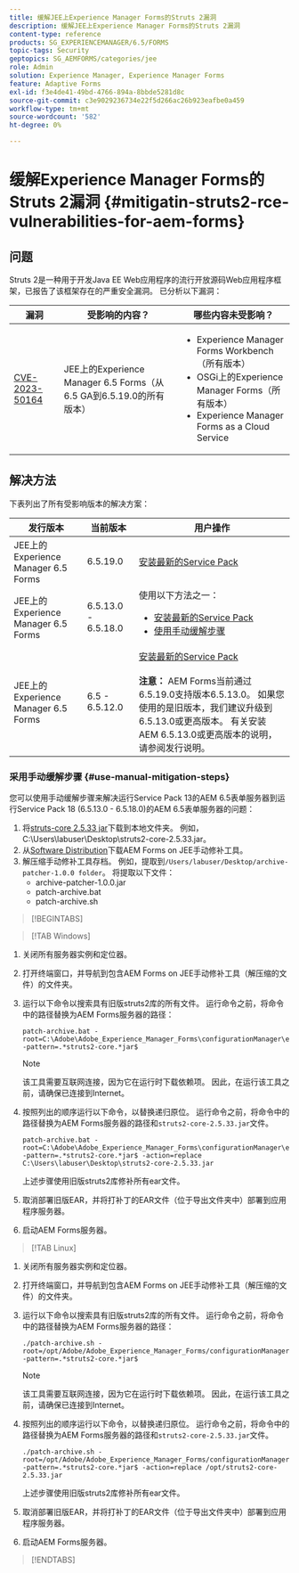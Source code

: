 ```yaml
---
title: 缓解JEE上Experience Manager Forms的Struts 2漏洞
description: 缓解JEE上Experience Manager Forms的Struts 2漏洞
content-type: reference
products: SG_EXPERIENCEMANAGER/6.5/FORMS
topic-tags: Security
geptopics: SG_AEMFORMS/categories/jee
role: Admin
solution: Experience Manager, Experience Manager Forms
feature: Adaptive Forms
exl-id: f3e4de41-49bd-4766-894a-8bbde5281d8c
source-git-commit: c3e9029236734e22f5d266ac26b923eafbe0a459
workflow-type: tm+mt
source-wordcount: '582'
ht-degree: 0%

---
```


# 缓解Experience Manager Forms的Struts 2漏洞 {#mitigatin-struts2-rce-vulnerabilities-for-aem-forms}

## 问题

Struts 2是一种用于开发Java EE Web应用程序的流行开放源码Web应用程序框架，已报告了该框架存在的严重安全漏洞。 已分析以下漏洞：

| 漏洞 | 受影响的内容？ | 哪些内容未受影响？ |
|---|---|---|
| [CVE-2023-50164](https://cve.mitre.org/cgi-bin/cvename.cgi?name=2023-50164) | JEE上的Experience Manager 6.5 Forms（从6.5 GA到6.5.19.0的所有版本） | <ul><li> Experience Manager Forms Workbench（所有版本）</li> <li> OSGi上的Experience Manager Forms（所有版本） </li> <li> Experience Manager Forms as a Cloud Service </li> <ul> |

## 解决方法

下表列出了所有受影响版本的解决方案：

| 发行版本 | 当前版本 | 用户操作 |
|---|---|---|
| JEE上的Experience Manager 6.5 Forms | 6.5.19.0 | [安装最新的Service Pack](https://experienceleague.adobe.com/docs/experience-manager-65-lts/release-notes/aem-forms-current-service-pack-installation-instructions.html?lang=en) |
| JEE上的Experience Manager 6.5 Forms | 6.5.13.0 - 6.5.18.0 | 使用以下方法之一： <ul><li>  <a href="https://experienceleague.adobe.com/docs/experience-manager-65-lts/release-notes/aem-forms-current-service-pack-installation-instructions.html?lang=en">安装最新的Service Pack </a> </li> <li> <a href ="#use-manual-mitigation-steps">使用手动缓解步骤</a> |
| JEE上的Experience Manager 6.5 Forms | 6.5 - 6.5.12.0 | [安装最新的Service Pack](https://experienceleague.adobe.com/docs/experience-manager-65-lts/release-notes/aem-forms-current-service-pack-installation-instructions.html?lang=en) </br> </br> **注意：** AEM Forms当前通过6.5.19.0支持版本6.5.13.0。 如果您使用的是旧版本，我们建议升级到6.5.13.0或更高版本。 有关安装AEM 6.5.13.0或更高版本的说明，请参阅发行说明。 |

### 采用手动缓解步骤 {#use-manual-mitigation-steps}

您可以使用手动缓解步骤来解决运行Service Pack 13的AEM 6.5表单服务器到运行Service Pack 18 (6.5.13.0 - 6.5.18.0)的AEM 6.5表单服务器的问题：

1. 将[struts-core 2.5.33 jar](https://repo1.maven.org/maven2/org/apache/struts/struts2-core/2.5.33/struts2-core-2.5.33.jar)下载到本地文件夹。 例如，C:\Users\labuser\Desktop\struts2-core-2.5.33.jar。
1. 从[Software Distribution](https://experience.adobe.com/#/downloads/content/software-distribution/en/aem.html?package=/content/software-distribution/en/details.html/content/dam/aem/public/adobe/packages/cq650/servicepack/fd/patch_utility/archive-patcher-1.0.0.zip)下载AEM Forms on JEE手动修补工具。
1. 解压缩手动修补工具存档。 例如，提取到`/Users/labuser/Desktop/archive-patcher-1.0.0 folder`。 将提取以下文件：
   * archive-patcher-1.0.0.jar
   * patch-archive.bat
   * patch-archive.sh

>[!BEGINTABS]

>[!TAB Windows]

1. 关闭所有服务器实例和定位器。

1. 打开终端窗口，并导航到包含AEM Forms on JEE手动修补工具（解压缩的文件）的文件夹。

1. 运行以下命令以搜索具有旧版struts2库的所有文件。 运行命令之前，将命令中的路径替换为AEM Forms服务器的路径：


   ```
   patch-archive.bat -root=C:\Adobe\Adobe_Experience_Manager_Forms\configurationManager\export -pattern=.*struts2-core.*jar$
   ```

   >[!NOTE]
   >
   >
   >该工具需要互联网连接，因为它在运行时下载依赖项。 因此，在运行该工具之前，请确保已连接到Internet。

1. 按照列出的顺序运行以下命令，以替换递归原位。 运行命令之前，将命令中的路径替换为AEM Forms服务器的路径和`struts2-core-2.5.33.jar`文件。



   ```
   patch-archive.bat -root=C:\Adobe\Adobe_Experience_Manager_Forms\configurationManager\export -pattern=.*struts2-core.*jar$ -action=replace C:\Users\labuser\Desktop\struts2-core-2.5.33.jar
   ```

   上述步骤使用旧版struts2库修补所有ear文件。

1. 取消部署旧版EAR，并将打补丁的EAR文件（位于导出文件夹中）部署到应用程序服务器。

1. 启动AEM Forms服务器。

>[!TAB Linux]

1. 关闭所有服务器实例和定位器。

1. 打开终端窗口，并导航到包含AEM Forms on JEE手动修补工具（解压缩的文件）的文件夹。

1. 运行以下命令以搜索具有旧版struts2库的所有文件。 运行命令之前，将命令中的路径替换为AEM Forms服务器的路径：


   ```
   ./patch-archive.sh -root=/opt/Adobe/Adobe_Experience_Manager_Forms/configurationManager/export/ -pattern=.*struts2-core.*jar$
   ```

   >[!NOTE]
   >
   >
   >该工具需要互联网连接，因为它在运行时下载依赖项。 因此，在运行该工具之前，请确保已连接到Internet。

1. 按照列出的顺序运行以下命令，以替换递归原位。 运行命令之前，将命令中的路径替换为AEM Forms服务器的路径和`struts2-core-2.5.33.jar`文件。



   ```
   ./patch-archive.sh -root=/opt/Adobe/Adobe_Experience_Manager_Forms/configurationManager/export/ -pattern=.*struts2-core.*jar$ -action=replace /opt/struts2-core-2.5.33.jar
   ```

   上述步骤使用旧版struts2库修补所有ear文件。

1. 取消部署旧版EAR，并将打补丁的EAR文件（位于导出文件夹中）部署到应用程序服务器。

1. 启动AEM Forms服务器。

>[!ENDTABS]




<!-- 
### Manual patching tool 


>[!BEGINTABS]

>[!TAB Windows]

    ```
    
    patch-archive.bat [-root=dir-or-file] [-pattern=regex] [-action=list(default)|delete|replace <replacement-file>]

    ```

* **dir-or-file**: Specifies path of directory containing multiple archives to patch. The default path for AEM Forms on JEE is <>. 
* **regex**: Specifies regular expression identifying a file or an archive entry to patch. It is tested against each file's or archive entry's absolute path. For example, the pattern `.*struts2-core-2.5.30.jar$` search for all the lines that end with the exact string `struts2-core-2.5.30.jar`.
* **list**: Lists the matched files or archive entries. It recursively searches for and reports all instances of the supplied pattern matched in any entry present in any archive file (zip/jar/war/ear) inside the supplied root directory. No changes are made to any file. It is the default action of the tool, when no action is specified.
* **delete**: Deletes the matched files or archive entries. If the matched entity is an archive, deletion happens before traversing it. This prevents any potentially matching entries inside it from being reported.  
* **replace**: Substitutes the matched files or archive entries with the supplied replacement. If the matched entity is an archive, replacement happens before traversing it. This prevents any potentially matching entries inside it from being reported.

>[!TAB macOS]

    ```
    
    patch-archive.sh [-root=dir-or-file] [-pattern=regex] [-action=list(default)|delete|replace <replacement-file>]

    ```

* **dir-or-file**: Specifies path of directory containing multiple archives to patch. The default path for AEM Forms on JEE is <>. 
* **regex**: Specifies regular expression identifying a file or an archive entry to patch. It is tested against each file's or archive entry's absolute path. For example, the pattern `.*struts2-core-2.5.30.jar$` search for all the lines that end with the exact string `struts2-core-2.5.30.jar`.
* **list**: Lists the matched files or archive entries. It recursively searches for and reports all instances of the supplied pattern matched in any entry present in any archive file (zip/jar/war/ear) inside the supplied root directory. No changes are made to any file. It is the default action of the tool, when no action is specified.
* **delete**: Deletes the matched files or archive entries. If the matched entity is an archive, deletion happens before traversing it. This prevents any potentially matching entries inside it from being reported.  
* **replace**: Substitutes the matched files or archive entries with the supplied replacement. If the matched entity is an archive, replacement happens before traversing it. This prevents any potentially matching entries inside it from being reported.  

>[!TAB Linux]

    ```
    
    patch-archive.sh [-root=dir-or-file] [-pattern=regex] [-action=list(default)|delete|replace <replacement-file>]

    ```

* **dir-or-file**: Specifies path of directory containing multiple archives to patch. The default path for AEM Forms on JEE is <>. 
* **regex**: Specifies regular expression identifying a file or an archive entry to patch. It is tested against each file's or archive entry's absolute path. For example, the pattern `.*struts2-core-2.5.30.jar$` search for all the lines that end with the exact string `struts2-core-2.5.30.jar`.
* **list**: Lists the matched files or archive entries. It recursively searches for and reports all instances of the supplied pattern matched in any entry present in any archive file (zip/jar/war/ear) inside the supplied root directory. No changes are made to any file. It is the default action of the tool, when no action is specified.
* **delete**: Deletes the matched files or archive entries. If the matched entity is an archive, deletion happens before traversing it. This prevents any potentially matching entries inside it from being reported.  
* **replace**: Substitutes the matched files or archive entries with the supplied replacement. If the matched entity is an archive, replacement happens before traversing it. This prevents any potentially matching entries inside it from being reported.  



>[!ENDTABS]









-->
